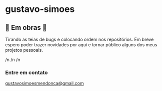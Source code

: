 # gustavo-simoes

## 🚧 Em obras 🚧
Tirando as teias de bugs e colocando ordem nos repositórios. Em breve espero poder trazer novidades por aqui e tornar público alguns dos meus projetos pessoais.

/n
/n
/n

### Entre em contato

gustavosimoesmendonca@gmail.com
